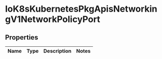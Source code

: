 
# IoK8sKubernetesPkgApisNetworkingV1NetworkPolicyPort

## Properties
Name | Type | Description | Notes
------------ | ------------- | ------------- | -------------



